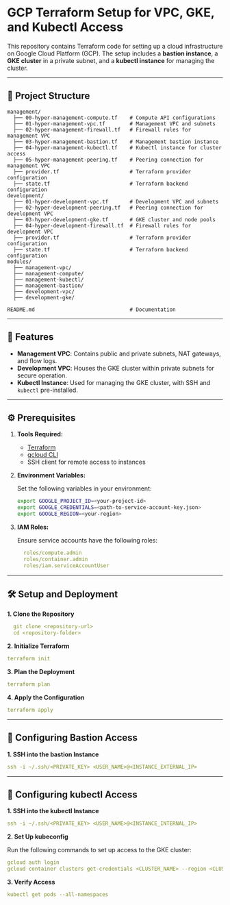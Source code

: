 # GCP Terraform Setup for VPC, GKE, and Kubectl Access

This repository contains Terraform code for setting up a cloud infrastructure on Google Cloud Platform (GCP). The setup includes a **bastion instance**, a **GKE cluster** in a private subnet, and a **kubectl instance** for managing the cluster.

---

## 📁 Project Structure

```
management/
  ├── 00-hyper-management-compute.tf    # Compute API configurations
  ├── 01-hyper-management-vpc.tf        # Management VPC and subnets
  ├── 02-hyper-management-firewall.tf   # Firewall rules for management VPC
  ├── 03-hyper-management-bastion.tf    # Management bastion instance
  ├── 04-hyper-management-kubectl.tf    # Kubectl instance for cluster access
  ├── 05-hyper-management-peering.tf    # Peering connection for management VPC
  ├── provider.tf                       # Terraform provider configuration
  ├── state.tf                          # Terraform backend configuration
development/
  ├── 01-hyper-development-vpc.tf       # Development VPC and subnets
  ├── 02-hyper-development-peering.tf   # Peering connection for development VPC
  ├── 03-hyper-development-gke.tf       # GKE cluster and node pools
  ├── 04-hyper-development-firewall.tf  # Firewall rules for development VPC
  ├── provider.tf                       # Terraform provider configuration
  ├── state.tf                          # Terraform backend configuration
modules/
  ├── management-vpc/
  ├── management-compute/
  ├── management-kubectl/
  ├── management-bastion/
  ├── development-vpc/
  ├── development-gke/

README.md                               # Documentation
```

---

## 🚀 Features

- **Management VPC**: Contains public and private subnets, NAT gateways, and flow logs.
- **Development VPC**: Houses the GKE cluster within private subnets for secure operation.
- **Kubectl Instance**: Used for managing the GKE cluster, with SSH and `kubectl` pre-installed.

---

## ⚙️ Prerequisites

1. **Tools Required:**
   
   - [Terraform](https://www.terraform.io/downloads.html)
   - [gcloud CLI](https://cloud.google.com/sdk/docs/install)
   - SSH client for remote access to instances

2. **Environment Variables:**
   
   Set the following variables in your environment:
   
   ```bash
   export GOOGLE_PROJECT_ID=<your-project-id>
   export GOOGLE_CREDENTIALS=<path-to-service-account-key.json>
   export GOOGLE_REGION=<your-region>
   ```

3. **IAM Roles:**

   Ensure service accounts have the following roles:
   
    ```yaml
      roles/compute.admin
      roles/container.admin
      roles/iam.serviceAccountUser
    ```

---

## 🛠️ Setup and Deployment

**1. Clone the Repository**

```yaml
  git clone <repository-url>
  cd <repository-folder>
```

**2. Initialize Terraform**

```yaml
terraform init
```
**3. Plan the Deployment**

```yaml
terraform plan
```
**4. Apply the Configuration**

```yaml
terraform apply
```
---

## 🔑 Configuring Bastion Access

**1. SSH into the bastion Instance**

```yaml
ssh -i ~/.ssh/<PRIVATE_KEY> <USER_NAME>@<INSTANCE_EXTERNAL_IP>
```

---

## 🔑 Configuring kubectl Access

**1. SSH into the kubectl Instance**

```yaml
ssh -i ~/.ssh/<PRIVATE_KEY> <USER_NAME>@<INSTANCE_INTERNAL_IP>
```

**2. Set Up kubeconfig**

Run the following commands to set up access to the GKE cluster:

```yaml
gcloud auth login
gcloud container clusters get-credentials <CLUSTER_NAME> --region <CLUSTER_REGION>
```

**3. Verify Access**

```yaml
kubectl get pods --all-namespaces
```
